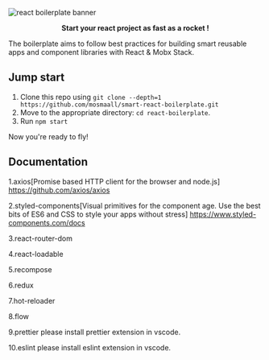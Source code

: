 <img src = "https://raw.githubusercontent.com/mosmaall/smart-react-boilerplate/master/src/images/readme-bg.png"  alt="react boilerplate banner"></img>

<div align="center"><strong>Start your react project as fast as a rocket !</strong></div>

The boilerplate aims to follow best practices for building smart reusable apps and component libraries with React & Mobx Stack.

## Jump start

1.  Clone this repo using `git clone --depth=1 https://github.com/mosmaall/smart-react-boilerplate.git`
2.  Move to the appropriate directory: `cd react-boilerplate`.<br />
3.  Run `npm start` <br />

Now you're ready to fly!

## Documentation

1.axios[Promise based HTTP client for the browser and node.js]
https://github.com/axios/axios

2.styled-components[Visual primitives for the component age. Use the best bits of ES6 and CSS to style your apps without stress]
https://www.styled-components.com/docs

3.react-router-dom

4.react-loadable

5.recompose

6.redux

7.hot-reloader

8.flow

9.prettier please install prettier extension in vscode.

10.eslint please install eslint extension in vscode.
